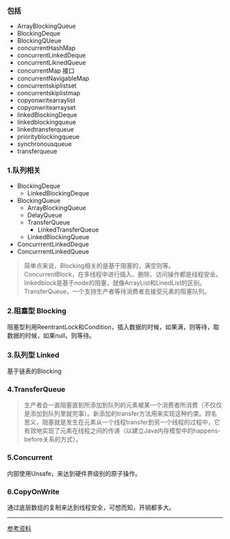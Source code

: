 ### 包括

* ArrayBlockingQueue
* BlockingDeque
* BlockingQUeue
* concurrentHashMap
* concurrentLinkedDeque
* concurrentLiknedQueue
* concurrentMap 接口
* concurrentNavigableMap
* concurrentskiplistset
* concurrentskiplistmap
* copyonwritearraylist
* copyonwritearrayset
* linkedBlockingDeque
* linkedblockingqueue
* linkedtransferqueue
* priorityblockingqueue
* synchronousqueue
* transferqueue

### 1.队列相关

* BlockingDeque
	* LinkedBlockingDeque
* BlockingQueue
	* ArrayBlockingQueue
	* DelayQueue
	* TransferQueue
		* LinkedTransferQueue
	* LinkedBlockingQueue
* ConcurrrentLinkedDeque
* ConcurrrentLinkedQueue

>简单点来说，Blocking相关的是基于阻塞的，满空则等。ConcurrentBlock，在多线程中进行插入、删除、访问操作都是线程安全。linkedblock是基于node的阻塞，就像ArrayList和LinedList的区别。TransferQueue，一个支持生产者等待消费者去接受元素的阻塞队列。

### 2.阻塞型 Blocking

阻塞型利用ReentrantLock和Condition，插入数据的时候，如果满，则等待，取数据的时候，如果null，则等待。

### 3.队列型 Linked

基于链表的Blocking

### 4.TransferQueue

>生产者会一直阻塞直到所添加到队列的元素被某一个消费者所消费（不仅仅是添加到队列里就完事）。新添加的transfer方法用来实现这种约束。顾名思义，阻塞就是发生在元素从一个线程transfer到另一个线程的过程中，它有效地实现了元素在线程之间的传递（以建立Java内存模型中的happens-before关系的方式）。

### 5.Concurrent
内部使用Unsafe，来达到硬件界级别的原子操作。

### 6.CopyOnWrite

通过底层数组的复制来达到线程安全，可想而知，开销都多大。



_ _ _

[参考资料](http://shift-alt-ctrl.iteye.com/blog/1841084)






























### 